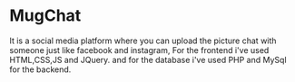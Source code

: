 # MugChat
It is a social media platform where you can upload the picture chat with someone just like facebook and instagram,
For the frontend i've used HTML,CSS,JS and JQuery. 
and for the database i've used PHP and MySql for the backend.
